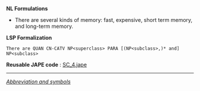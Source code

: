 __NL Formulations__ 



* There are several kinds of memory: fast, expensive, short term memory, and long-term memory.


  

__LSP Formalization__ 




```
There are QUAN CN-CATV NP<superclass> PARA [(NP<subclass>,)* and] NP<subclass>

```


__Reusable JAPE code__ 
 :
 [SC\_4.jape](../public/images/5/5f/SC_4.jape "SC 4.jape") 





---



_[Abbreviation and symbols](../../Community/LSPSymbols "Community:LSPSymbols")_